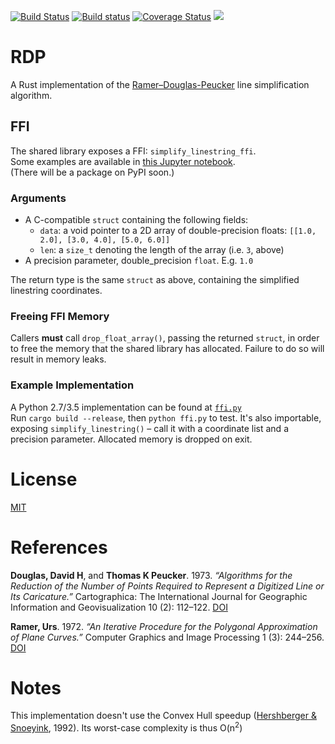 [![Build Status](https://travis-ci.org/urschrei/rdp.svg?branch=master)](https://travis-ci.org/urschrei/rdp) [![Build status](https://ci.appveyor.com/api/projects/status/fc3h27ef9uhwhq20?svg=true)](https://ci.appveyor.com/project/urschrei/rdp/branch/master) [![Coverage Status](https://coveralls.io/repos/github/urschrei/rdp/badge.svg?branch=master)](https://coveralls.io/github/urschrei/rdp?branch=master) [![](https://img.shields.io/crates/v/rdp.svg)](https://crates.io/crates/rdp)

# RDP
A Rust implementation of the [Ramer–Douglas-Peucker](https://en.wikipedia.org/wiki/Ramer–Douglas–Peucker_algorithm) line simplification algorithm.

## FFI
The shared library exposes a FFI: `simplify_linestring_ffi`.  
Some examples are available in [this Jupyter notebook](examples.ipynb).  
(There will be a package on PyPI soon.)

### Arguments
- A C-compatible `struct` containing the following fields:
    - `data`: a void pointer to a 2D array of double-precision floats: `[[1.0, 2.0], [3.0, 4.0], [5.0, 6.0]]`
    - `len`: a `size_t` denoting the length of the array (i.e. `3`, above)
- A precision parameter, double_precision `float`. E.g. `1.0`

The return type is the same `struct` as above, containing the simplified linestring coordinates.  
### Freeing FFI Memory
Callers **must** call `drop_float_array()`, passing the returned `struct`, in order to free the memory that the shared library has allocated. Failure to do so will result in memory leaks.
### Example Implementation
A Python 2.7/3.5 implementation can be found at [`ffi.py`](ffi.py
)  
Run `cargo build --release`, then `python ffi.py` to test. It's also importable, exposing `simplify_linestring()` – call it with a coordinate list and a precision parameter. Allocated memory is dropped on exit.  

# License
[MIT](license.txt)

# References
**Douglas, David H**, and **Thomas K Peucker**. 1973. *“Algorithms for the Reduction of the Number of Points Required to Represent a Digitized Line or Its Caricature.”* Cartographica: The International Journal for Geographic Information and Geovisualization 10 (2): 112–122. [DOI](http://dx.doi.org/10.3138/FM57-6770-U75U-7727)

**Ramer, Urs**. 1972. *“An Iterative Procedure for the Polygonal Approximation of Plane Curves.”* Computer Graphics and Image Processing 1 (3): 244–256. [DOI](http://dx.doi.org/10.1016/S0146-664X(72)80017-0)

# Notes
This implementation doesn't use the Convex Hull speedup ([Hershberger & Snoeyink](http://dl.acm.org/citation.cfm?id=902273), 1992). Its worst-case complexity is thus O(n<sup>2</sup>)
